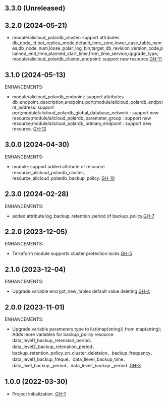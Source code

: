 ## 3.3.0 (Unreleased)
## 3.2.0 (2024-05-21)

- module/alicloud_polardb_cluster: support attributes db_node_id,hot_replica_mode,default_time_zone,lower_case_table_names,db_node_num,loose_polar_log_bin,target_db_revision_version_code,planned_end_time,planned_start_time,from_time_service,upgrade_type; module/alicloud_polardb_cluster_endpoint: support new resource.[GH-11](https://github.com/alibabacloud-automation/terraform-alicloud-polardb-mysql/pull/11)

## 3.1.0 (2024-05-13)

ENHANCEMENTS:

- module/alicloud_polardb_endpoint: support attributes db_endpoint_description,endpoint_port;module/alicloud_polardb_endpoint_address: support port;module/alicloud_polardb_global_database_network : support new resource;module/alicloud_polardb_parameter_group : support new resource;module/alicloud_polardb_primary_endpoint : support new resource. [GH-12](https://github.com/alibabacloud-automation/terraform-alicloud-polardb-mysql/pull/12)


## 3.0.0 (2024-04-30)

ENHANCEMENTS:

- module: support added attribute of resource resource_alicloud_polardb_cluster、resource_alicloud_polardb_backup_policy. [GH-10](https://github.com/alibabacloud-automation/terraform-alicloud-polardb-mysql/pull/10)

## 2.3.0 (2024-02-28)

ENHANCEMENTS:

- added attribute log_backup_retention_period of backup_policy.[GH-7](https://github.com/alibabacloud-automation/terraform-alicloud-polardb-mysql/pull/7)

## 2.2.0 (2023-12-05)

ENHANCEMENTS:

- Terraform module supports cluster protection locks [GH-5](https://github.com/alibabacloud-automation/terraform-alicloud-polardb-mysql/pull/5)


## 2.1.0 (2023-12-04)

ENHANCEMENTS:

- Upgrade variable encrypt_new_tables default value deleting
[GH-4](https://github.com/alibabacloud-automation/terraform-alicloud-polardb-mysql/pull/4)

## 2.0.0 (2023-11-01)

ENHANCEMENTS:

- Upgrade variable parameters type to list(map(string)) from map(string); Adds more variables for backup_policy resource: data_level1_backup_retension_period、data_level2_backup_retenation_period、backup_retention_policy_on_cluster_deleteion、backup_frequency、data_level1_backup_freque、data_llevel_backup_time、data_livel_backup _period、data_levell_backup _period. [GH-3](https://github.com/alibabacloud-automation/terraform-alicloud-polardb-mysql/pull/3)
  
## 1.0.0 (2022-03-30)

- Project initialization. [GH-1](https://github.com/terraform-alicloud-modules/terraform-alicloud-polardb-mysql/pull/1)
